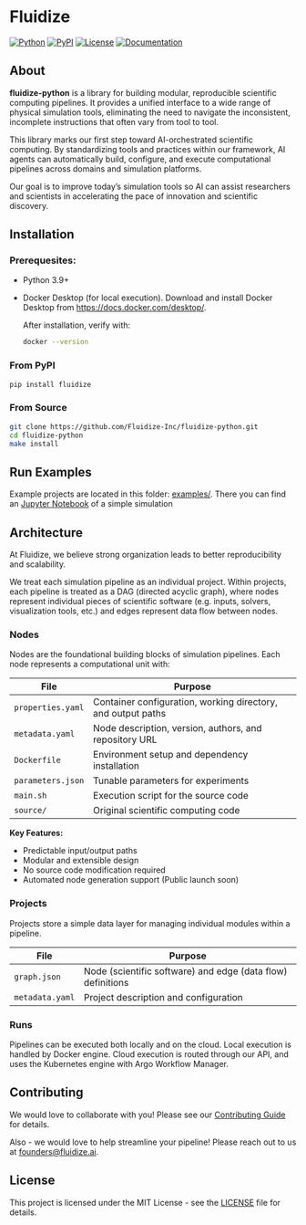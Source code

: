 # Fluidize

[![Python](https://img.shields.io/badge/python-3.9%2B-blue?style=for-the-badge&logo=python&logoColor=white)](https://python.org)
[![PyPI](https://img.shields.io/pypi/v/fluidize?style=for-the-badge&logo=pypi&logoColor=white)](https://pypi.org/project/fluidize/)
[![License](https://img.shields.io/github/license/Fluidize-Inc/fluidize-python?style=for-the-badge)](LICENSE)
[![Documentation](https://img.shields.io/badge/docs-available-brightgreen?style=for-the-badge&logo=gitbook&logoColor=white)](https://Fluidize-Inc.github.io/fluidize-python/)

## About

 **fluidize-python** is a library for building modular, reproducible scientific computing pipelines. It provides a unified interface to a wide range of physical simulation tools, eliminating the need to navigate the inconsistent, incomplete instructions that often vary from tool to tool.

This library marks our first step toward AI-orchestrated scientific computing. By standardizing tools and practices within our framework, AI agents can automatically build, configure, and execute computational pipelines across domains and simulation platforms.

Our goal is to improve today’s simulation tools so AI can assist researchers and scientists in accelerating the pace of innovation and scientific discovery.

## Installation

### Prerequesites:

- Python 3.9+
- Docker Desktop (for local execution). Download and install Docker Desktop from https://docs.docker.com/desktop/.

  After installation, verify with:
  ```bash
  docker --version
  ```



### From PyPI
```bash
pip install fluidize
```

### From Source
```bash
git clone https://github.com/Fluidize-Inc/fluidize-python.git
cd fluidize-python
make install
```

## Run Examples

Example projects are located in this folder: [examples/](examples/). There you can find an [Jupyter Notebook](examples/demo.ipynb) of a simple simulation

## Architecture

At Fluidize, we believe strong organization leads to better reproducibility and scalability.

We treat each simulation pipeline as an individual project. Within projects, each pipeline is treated as a DAG (directed acyclic graph), where nodes represent individual pieces of scientific software (e.g. inputs, solvers, visualization tools, etc.) and edges represent data flow between nodes.


### Nodes
Nodes are the foundational building blocks of simulation pipelines. Each node represents a computational unit with:

| File | Purpose |
|------|---------|
| `properties.yaml` | Container configuration, working directory, and output paths |
| `metadata.yaml` | Node description, version, authors, and repository URL |
| `Dockerfile` | Environment setup and dependency installation |
| `parameters.json` | Tunable parameters for experiments |
| `main.sh` | Execution script for the source code |
| `source/` | Original scientific computing code |

**Key Features:** <br>
- Predictable input/output paths <br>
- Modular and extensible design <br>
- No source code modification required <br>
- Automated node generation support (Public launch soon)


### Projects

Projects store a simple data layer for managing individual modules within a pipeline.

| File | Purpose |
|------|---------|
| `graph.json` | Node (scientific software) and edge (data flow) definitions |
| `metadata.yaml` | Project description and configuration |


### Runs

Pipelines can be executed both locally and on the cloud. Local execution is handled by Docker engine. Cloud execution is routed through our API, and uses the Kubernetes engine with Argo Workflow Manager.

## Contributing

We would love to collaborate with you! Please see our [Contributing Guide](CONTRIBUTING.md) for details.

Also - we would love to help streamline your pipeline! Please reach out to us at [founders@fluidize.ai](mailto:founders@fluidize.ai).

## License

This project is licensed under the MIT License - see the [LICENSE](LICENSE) file for details.
